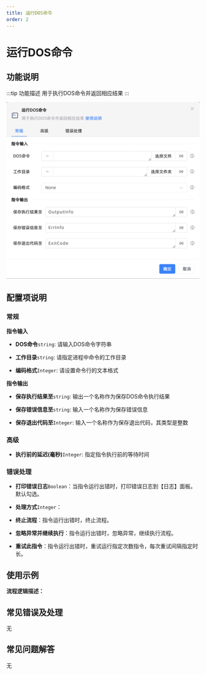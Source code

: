 ```yaml
---
title: 运行DOS命令
order: 2
---
```


# 运行DOS命令

## 功能说明

:::tip 功能描述
用于执行DOS命令并返回相应结果
:::

![运行DOS命令](../../assets/运行DOS命令_command.png)

## 配置项说明

### 常规

**指令输入**

- **DOS命令**`string`: 请输入DOS命令字符串

- **工作目录**`string`: 请指定进程中命令的工作目录

- **编码格式**`Integer`: 请设置命令行的文本格式


**指令输出**

- **保存执行结果至**`string`: 输出一个名称作为保存DOS命令执行结果

- **保存错误信息至**`string`: 输入一个名称作为保存错误信息

- **保存退出代码至**`Integer`: 输入一个名称作为保存退出代码，其类型是整数

### 高级

- **执行前的延迟(毫秒)**`Integer`: 指定指令执行前的等待时间

### 错误处理

- **打印错误日志**`Boolean`：当指令运行出错时，打印错误日志到【日志】面板。默认勾选。

- **处理方式**`Integer`：

 - **终止流程**：指令运行出错时，终止流程。

 - **忽略异常并继续执行**：指令运行出错时，忽略异常，继续执行流程。

 - **重试此指令**：指令运行出错时，重试运行指定次数指令，每次重试间隔指定时长。

## 使用示例

**流程逻辑描述：** 

## 常见错误及处理

无

## 常见问题解答

无

